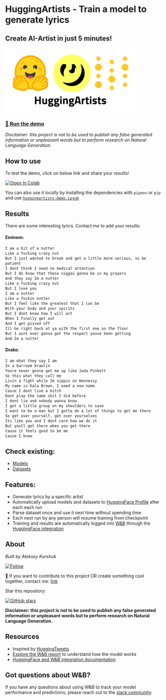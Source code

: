 # HuggingArtists - Train a model to generate lyrics

## Create AI-Artist in just 5 minutes!

<img src="img/logo.jpg" width="420" align="center">

### [🚀 Run the demo](https://colab.research.google.com/github/AlekseyKorshuk/huggingartists/blob/master/huggingartists-demo.ipynb)

_Disclaimer: this project is not to be used to publish any false generated information or unpleasant words but to perform research on Natural Language Generation._

## How to use

To test the demo, click on below link and share your results!

[![Open In Colab](https://colab.research.google.com/assets/colab-badge.svg)](https://colab.research.google.com/github/AlekseyKorshuk/huggingartists/blob/master/huggingartists-demo.ipynb)

You can also use it locally by installing the dependencies with `pipenv` or `pip` and use [`huggingartists-demo.ipynb`](huggingartists-demo.ipynb)

## Results

There are some interesting lyrics. Contact me to add your results:

#### Eminem:
~~~
I am a bit of a nutter
Like a fucking crazy nut
But I just wanted to break and get a little more serious, so be patient
I dont think I need no medical attention
But I do know that these niggas gonna be in my prayers
And they say Im a nutter
Like a fucking crazy nut
But I love you
I am a nutter
Like a fuckin nutter
But I feel like the greatest that I can be
With your body and your spirits
But I dont know how I will act
When I finally get out
And I get pissed off
Ill be right back at ya with the first one on the floor
But I aint ever gonna get the respect youve been getting
And Im a nutter
~~~

#### Drake:
~~~
I am what they say I am
In a barroom brawlin
Youre never gonna get me up like Jada Pinkett
So this what they call me
Livin a fight while Im sippin on Hennessy
My name is Kala Brown, I need a new name
Cause I dont live a bitch
Dont play the same shit I did before
I dont lie and nobody wanna know
I got a little group on my shoulders to save
I want to be a man but I gotta do a lot of things to get me there
So get over yourself, get over yourselves
Its like you and I dont care how we do it
But youll get there when you get there
Cause it feels good to be me
Cause I know
~~~

## Check existing:
* [Models](https://huggingface.co/models?filter=huggingartists)
* [Datasets](https://huggingface.co/datasets?filter=huggingartists)


## Features:
* Generate lyrics by a specific artist
* Automatically upload models and datasets to [HuggingFace Profile](https://huggingface.co/huggingartists) after each each run
* Parse dataset once and use it next time without spending time
* Each next run by any person will resume training from checkpoint
* Training and results are automatically logged into [W&B](https://docs.wandb.com) through the [HuggingFace integration](https://docs.wandb.com/huggingface)


## About

*Built by Aleksey Korshuk*

[![Follow](https://img.shields.io/github/followers/AlekseyKorshuk?style=social)](https://github.com/AlekseyKorshuk)

🚀 If you want to contribute to this project OR create something cool together, contact me: [link](https://github.com/AlekseyKorshuk)

Star this repository:

[![GitHub stars](https://img.shields.io/github/stars/AlekseyKorshuk/huggingartists?style=social)](https://github.com/AlekseyKorshuk/huggingartists)

**Disclaimer: this project is not to be used to publish any false generated information or unpleasant words but to perform research on Natural Language Generation.**

## Resources
* Inspired by [HuggingTweets](https://github.com/borisdayma/huggingtweets)
* [Explore the W&B report](https://wandb.ai/huggingartists/huggingartists/reportlist) to understand how the model works
* [HuggingFace and W&B integration documentation](https://docs.wandb.com/library/integrations/huggingface)

## Got questions about W&B?
If you have any questions about using W&B to track your model performance and predictions, please reach out to the [slack community](https://wb-forum.slack.com/signup#/).
